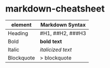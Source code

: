 # markdown-cheatsheet

| element    | Markdown Syntax   |
| ---------- | ----------------- |
| Heading    | #H1, ##H2, ###H3  |
| Bold       | **bold text**     |
| Italic     | _italicized text_ |
| Blockquote | > blockquote      |
